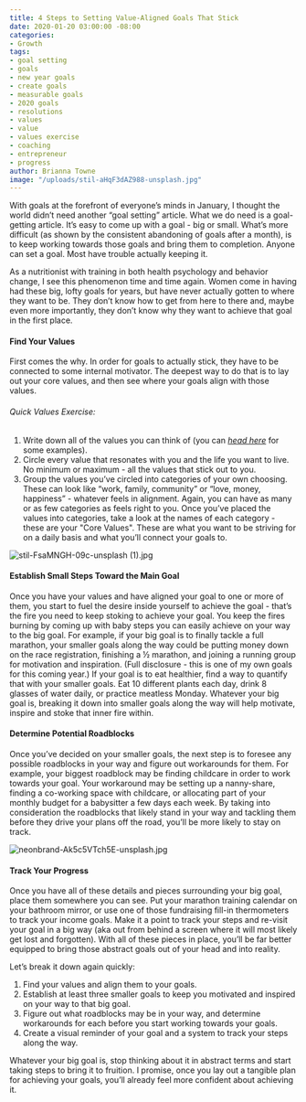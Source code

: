 ```yaml
---
title: 4 Steps to Setting Value-Aligned Goals That Stick
date: 2020-01-20 03:00:00 -08:00
categories:
- Growth
tags:
- goal setting
- goals
- new year goals
- create goals
- measurable goals
- 2020 goals
- resolutions
- values
- value
- values exercise
- coaching
- entrepreneur
- progress
author: Brianna Towne
image: "/uploads/stil-aHqF3dAZ988-unsplash.jpg"
---
```


With goals at the forefront of everyone’s minds in January, I thought the world didn’t need another “goal setting” article. What we do need is a goal-getting article. It’s easy to come up with a goal - big or small. What’s more difficult (as shown by the consistent abandoning of goals after a month), is to keep working towards those goals and bring them to completion. Anyone can set a goal. Most have trouble actually keeping it.

As a nutritionist with training in both health psychology and behavior change, I see this phenomenon time and time again. Women come in having had these big, lofty goals for years, but have never actually gotten to where they want to be. They don’t know how to get from here to there and, maybe even more importantly, they don’t know why they want to achieve that goal in the first place.

#### Find Your Values

First comes the why. In order for goals to actually stick, they have to be connected to some internal motivator. The deepest way to do that is to lay out your core values, and then see where your goals align with those values.

###### Quick Values Exercise:

1. Write down all of the values you can think of (you can _[head here](https://static1.squarespace.com/static/59f783eddc2b4acb980f1120/t/5dcadb2384c25d728c6b6467/1573575460567/Uncover+your+core+values.pdf)_ for some examples).  
2. Circle every value that resonates with you and the life you want to live. No minimum or maximum - all the values that stick out to you. 
3. Group the values you’ve circled into categories of your own choosing. These can look like “work, family, community” or “love, money, happiness” - whatever feels in alignment. Again, you can have as many or as few categories as feels right to you. Once you’ve placed the values into categories, take a look at the names of each category - these are your "Core Values". These are what you want to be striving for on a daily basis and what you’ll connect your goals to.

![stil-FsaMNGH-09c-unsplash (1).jpg](/uploads/stil-FsaMNGH-09c-unsplash%20(1).jpg)

#### Establish Small Steps Toward the Main Goal

Once you have your values and have aligned your goal to one or more of them, you start to fuel the desire inside yourself to achieve the goal - that’s the fire you need to keep stoking to achieve your goal. You keep the fires burning by coming up with baby steps you can easily achieve on your way to the big goal. For example, if your big goal is to finally tackle a full marathon, your smaller goals along the way could be putting money down on the race registration, finishing a ½ marathon, and joining a running group for motivation and inspiration. (Full disclosure - this is one of my own goals for this coming year.) If your goal is to eat healthier, find a way to quantify that with your smaller goals. Eat 10 different plants each day, drink 8 glasses of water daily, or practice meatless Monday. Whatever your big goal is, breaking it down into smaller goals along the way will help motivate, inspire and stoke that inner fire within.

#### Determine Potential Roadblocks

Once you’ve decided on your smaller goals, the next step is to foresee any possible roadblocks in your way and figure out workarounds for them. For example, your biggest roadblock may be finding childcare in order to work towards your goal. Your workaround may be setting up a nanny-share, finding a co-working space with childcare, or allocating part of your monthly budget for a babysitter a few days each week. By taking into consideration the roadblocks that likely stand in your way and tackling them before they drive your plans off the road, you’ll be more likely to stay on track.

![neonbrand-Ak5c5VTch5E-unsplash.jpg](/uploads/neonbrand-Ak5c5VTch5E-unsplash.jpg)

#### Track Your Progress

Once you have all of these details and pieces surrounding your big goal, place them somewhere you can see. Put your marathon training calendar on your bathroom mirror, or use one of those fundraising fill-in thermometers to track your income goals. Make it a point to track your steps and re-visit your goal in a big way (aka out from behind a screen where it will most likely get lost and forgotten). With all of these pieces in place, you’ll be far better equipped to bring those abstract goals out of your head and into reality.

Let’s break it down again quickly:

1. Find your values and align them to your goals.
2. Establish at least three smaller goals to keep you motivated and inspired on your way to that big goal.
3. Figure out what roadblocks may be in your way, and determine workarounds for each before you start working towards your goals.
4. Create a visual reminder of your goal and a system to track your steps along the way.

Whatever your big goal is, stop thinking about it in abstract terms and start taking steps to bring it to fruition. I promise, once you lay out a tangible plan for achieving your goals, you’ll already feel more confident about achieving it.